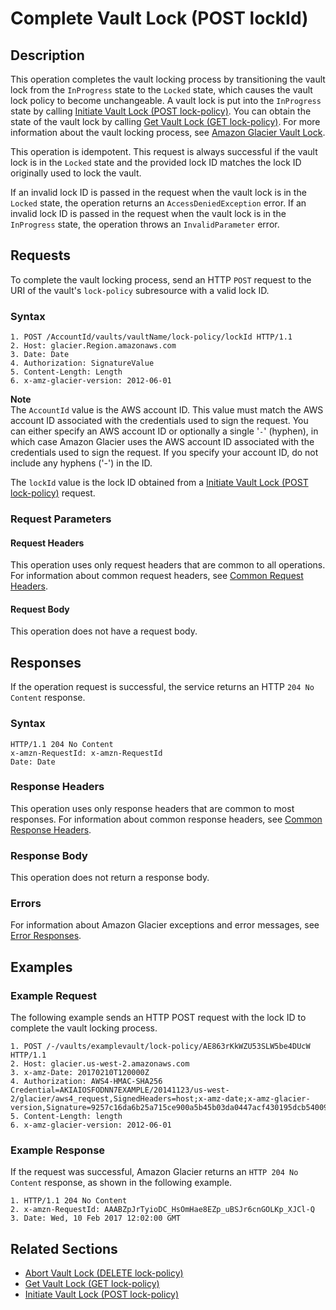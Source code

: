 # Complete Vault Lock \(POST lockId\)<a name="api-CompleteVaultLock"></a>

## Description<a name="api-CompleteVaultLock-description"></a>

This operation completes the vault locking process by transitioning the vault lock from the `InProgress` state to the `Locked` state, which causes the vault lock policy to become unchangeable\. A vault lock is put into the `InProgress` state by calling [Initiate Vault Lock \(POST lock\-policy\)](api-InitiateVaultLock.md)\. You can obtain the state of the vault lock by calling [Get Vault Lock \(GET lock\-policy\)](api-GetVaultLock.md)\. For more information about the vault locking process, see [Amazon Glacier Vault Lock](vault-lock.md)\. 

This operation is idempotent\. This request is always successful if the vault lock is in the `Locked` state and the provided lock ID matches the lock ID originally used to lock the vault\.

If an invalid lock ID is passed in the request when the vault lock is in the `Locked` state, the operation returns an `AccessDeniedException` error\. If an invalid lock ID is passed in the request when the vault lock is in the `InProgress` state, the operation throws an `InvalidParameter` error\.

## Requests<a name="api-CompleteVaultLock-requests"></a>

To complete the vault locking process, send an HTTP `POST` request to the URI of the vault's `lock-policy` subresource with a valid lock ID\.

### Syntax<a name="api-CompleteVaultLock-requests-syntax"></a>

```
1. POST /AccountId/vaults/vaultName/lock-policy/lockId HTTP/1.1
2. Host: glacier.Region.amazonaws.com
3. Date: Date
4. Authorization: SignatureValue
5. Content-Length: Length
6. x-amz-glacier-version: 2012-06-01
```

**Note**  
The `AccountId` value is the AWS account ID\. This value must match the AWS account ID associated with the credentials used to sign the request\. You can either specify an AWS account ID or optionally a single '`-`' \(hyphen\), in which case Amazon Glacier uses the AWS account ID associated with the credentials used to sign the request\. If you specify your account ID, do not include any hyphens \('\-'\) in the ID\.

 The `lockId` value is the lock ID obtained from a [Initiate Vault Lock \(POST lock\-policy\)](api-InitiateVaultLock.md) request\.

### Request Parameters<a name="api-CompleteVaultLock-requestParameters"></a>

#### Request Headers<a name="api-CompleteVaultLock-requests-headers"></a>

This operation uses only request headers that are common to all operations\. For information about common request headers, see [Common Request Headers](api-common-request-headers.md)\.

#### Request Body<a name="api-CompleteVaultLock-requests-elements"></a>

This operation does not have a request body\.

## Responses<a name="api-CompleteVaultLock-responses"></a>

If the operation request is successful, the service returns an HTTP `204 No Content` response\.

### Syntax<a name="api-CompleteVaultLock-response-syntax"></a>

```
HTTP/1.1 204 No Content
x-amzn-RequestId: x-amzn-RequestId
Date: Date
```

### Response Headers<a name="api-CompleteVaultLock-responses-headers"></a>

This operation uses only response headers that are common to most responses\. For information about common response headers, see [Common Response Headers](api-common-response-headers.md)\.

### Response Body<a name="api-CompleteVaultLock-responses-elements"></a>

This operation does not return a response body\.

### Errors<a name="api-CompleteVaultLock-responses-errors"></a>

For information about Amazon Glacier exceptions and error messages, see [Error Responses](api-error-responses.md)\.

## Examples<a name="api-CompleteVaultLock-examples"></a>

### Example Request<a name="api-CompleteVaultLock-example-request"></a>

The following example sends an HTTP POST request with the lock ID to complete the vault locking process\. 

```
1. POST /-/vaults/examplevault/lock-policy/AE863rKkWZU53SLW5be4DUcW HTTP/1.1
2. Host: glacier.us-west-2.amazonaws.com
3. x-amz-Date: 20170210T120000Z
4. Authorization: AWS4-HMAC-SHA256 Credential=AKIAIOSFODNN7EXAMPLE/20141123/us-west-2/glacier/aws4_request,SignedHeaders=host;x-amz-date;x-amz-glacier-version,Signature=9257c16da6b25a715ce900a5b45b03da0447acf430195dcb540091b12966f2a2
5. Content-Length: length
6. x-amz-glacier-version: 2012-06-01
```

### Example Response<a name="api-CompleteVaultLock-example-response"></a>

If the request was successful, Amazon Glacier returns an `HTTP 204 No Content` response, as shown in the following example\.

```
1. HTTP/1.1 204 No Content
2. x-amzn-RequestId: AAABZpJrTyioDC_HsOmHae8EZp_uBSJr6cnGOLKp_XJCl-Q
3. Date: Wed, 10 Feb 2017 12:02:00 GMT
```

## Related Sections<a name="related-sections-CompleteVaultLock"></a>
+ [Abort Vault Lock \(DELETE lock\-policy\)](api-AbortVaultLock.md)
+ [Get Vault Lock \(GET lock\-policy\)](api-GetVaultLock.md)
+ [Initiate Vault Lock \(POST lock\-policy\)](api-InitiateVaultLock.md)